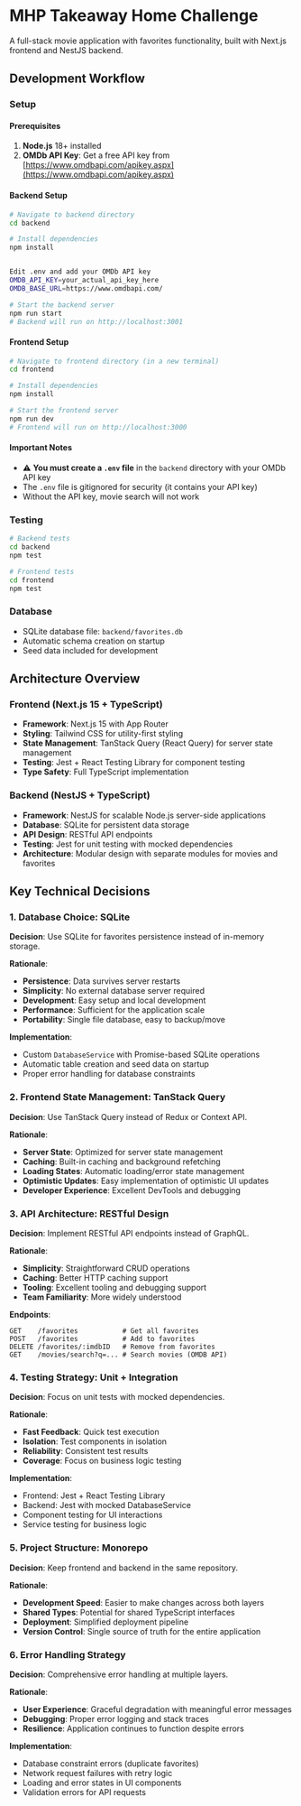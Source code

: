 # MHP Takeaway Home Challenge


A full-stack movie application with favorites functionality, built with Next.js frontend and NestJS backend.

## Development Workflow

### Setup

#### Prerequisites
1. **Node.js** 18+ installed
2. **OMDb API Key**: Get a free API key from [https://www.omdbapi.com/apikey.aspx](https://www.omdbapi.com/apikey.aspx)

#### Backend Setup
```bash
# Navigate to backend directory
cd backend

# Install dependencies
npm install


Edit .env and add your OMDb API key
OMDB_API_KEY=your_actual_api_key_here
OMDB_BASE_URL=https://www.omdbapi.com/

# Start the backend server
npm run start
# Backend will run on http://localhost:3001
```

#### Frontend Setup
```bash
# Navigate to frontend directory (in a new terminal)
cd frontend

# Install dependencies
npm install

# Start the frontend server
npm run dev
# Frontend will run on http://localhost:3000
```

#### Important Notes
- ⚠️ **You must create a `.env` file** in the `backend` directory with your OMDb API key
- The `.env` file is gitignored for security (it contains your API key)
- Without the API key, movie search will not work

### Testing
```bash
# Backend tests
cd backend
npm test

# Frontend tests
cd frontend
npm test
```

### Database
- SQLite database file: `backend/favorites.db`
- Automatic schema creation on startup
- Seed data included for development



## Architecture Overview

### Frontend (Next.js 15 + TypeScript)
- **Framework**: Next.js 15 with App Router
- **Styling**: Tailwind CSS for utility-first styling
- **State Management**: TanStack Query (React Query) for server state management
- **Testing**: Jest + React Testing Library for component testing
- **Type Safety**: Full TypeScript implementation

### Backend (NestJS + TypeScript)
- **Framework**: NestJS for scalable Node.js server-side applications
- **Database**: SQLite for persistent data storage
- **API Design**: RESTful API endpoints
- **Testing**: Jest for unit testing with mocked dependencies
- **Architecture**: Modular design with separate modules for movies and favorites

## Key Technical Decisions

### 1. Database Choice: SQLite
**Decision**: Use SQLite for favorites persistence instead of in-memory storage.

**Rationale**:
- **Persistence**: Data survives server restarts
- **Simplicity**: No external database server required
- **Development**: Easy setup and local development
- **Performance**: Sufficient for the application scale
- **Portability**: Single file database, easy to backup/move

**Implementation**:
- Custom `DatabaseService` with Promise-based SQLite operations
- Automatic table creation and seed data on startup
- Proper error handling for database constraints

### 2. Frontend State Management: TanStack Query
**Decision**: Use TanStack Query instead of Redux or Context API.

**Rationale**:
- **Server State**: Optimized for server state management
- **Caching**: Built-in caching and background refetching
- **Loading States**: Automatic loading/error state management
- **Optimistic Updates**: Easy implementation of optimistic UI updates
- **Developer Experience**: Excellent DevTools and debugging

### 3. API Architecture: RESTful Design
**Decision**: Implement RESTful API endpoints instead of GraphQL.

**Rationale**:
- **Simplicity**: Straightforward CRUD operations
- **Caching**: Better HTTP caching support
- **Tooling**: Excellent tooling and debugging support
- **Team Familiarity**: More widely understood

**Endpoints**:
```
GET    /favorites           # Get all favorites
POST   /favorites           # Add to favorites
DELETE /favorites/:imdbID   # Remove from favorites
GET    /movies/search?q=... # Search movies (OMDB API)
```

### 4. Testing Strategy: Unit + Integration
**Decision**: Focus on unit tests with mocked dependencies.

**Rationale**:
- **Fast Feedback**: Quick test execution
- **Isolation**: Test components in isolation
- **Reliability**: Consistent test results
- **Coverage**: Focus on business logic testing

**Implementation**:
- Frontend: Jest + React Testing Library
- Backend: Jest with mocked DatabaseService
- Component testing for UI interactions
- Service testing for business logic

### 5. Project Structure: Monorepo
**Decision**: Keep frontend and backend in the same repository.

**Rationale**:
- **Development Speed**: Easier to make changes across both layers
- **Shared Types**: Potential for shared TypeScript interfaces
- **Deployment**: Simplified deployment pipeline
- **Version Control**: Single source of truth for the entire application

### 6. Error Handling Strategy
**Decision**: Comprehensive error handling at multiple layers.

**Rationale**:
- **User Experience**: Graceful degradation with meaningful error messages
- **Debugging**: Proper error logging and stack traces
- **Resilience**: Application continues to function despite errors

**Implementation**:
- Database constraint errors (duplicate favorites)
- Network request failures with retry logic
- Loading and error states in UI components
- Validation errors for API requests